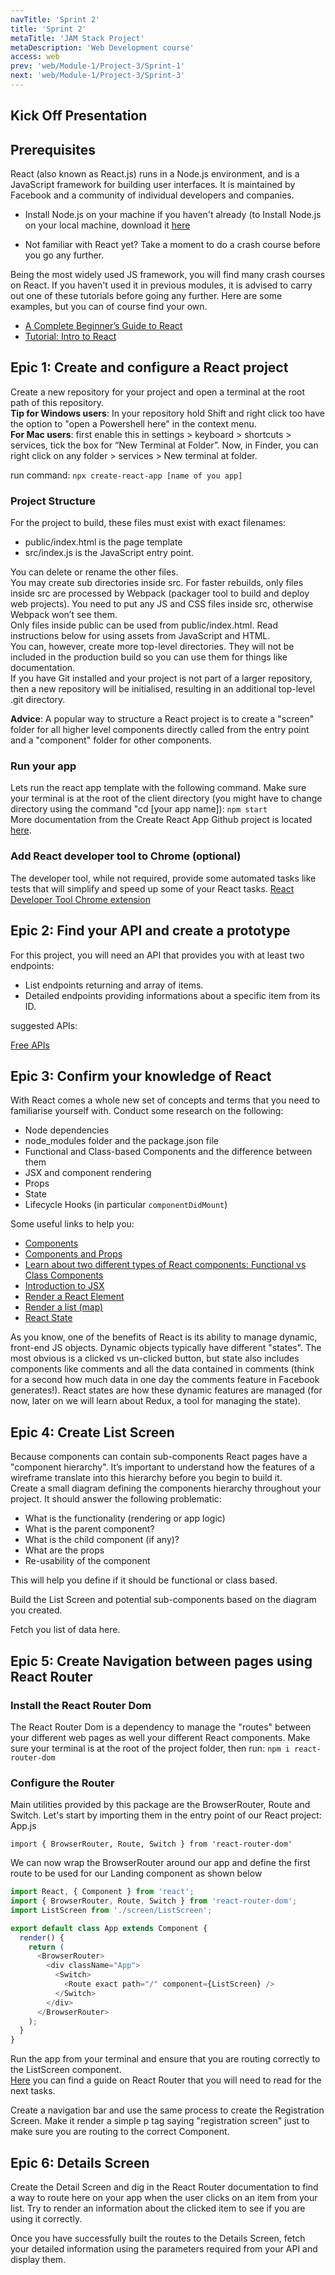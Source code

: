 ```yaml
---
navTitle: 'Sprint 2'
title: 'Sprint 2'
metaTitle: 'JAM Stack Project'
metaDescription: 'Web Development course'
access: web
prev: 'web/Module-1/Project-3/Sprint-1'
next: 'web/Module-1/Project-3/Sprint-3'
---
```


## Kick Off Presentation

<embeddediframe link="https://docs.google.com/presentation/d/e/2PACX-1vT--mMYY1FXytVwcuRu5y8LmUPDPpnV8_R8M4KzCUKh8IBjcK5QCx4kfCk5Y_BgkNMRkoQZ-28X4OLM/embed?start=false&loop=false&delayms=3000"/>

## Prerequisites

React (also known as React.js) runs in a Node.js environment, and is a JavaScript framework for building user interfaces. It is maintained by Facebook and a community of individual developers and companies.

- Install Node.js on your machine if you haven't already (to Install Node.js on your local machine, download it [here](https://nodejs.org/en/download/)

- Not familiar with React yet? Take a moment to do a crash course before you go any further.

Being the most widely used JS framework, you will find many crash courses on React. If you haven't used it in previous modules, it is advised to carry out one of these tutorials before going any further. Here are some examples, but you can of course find your own.

- [A Complete Beginner’s Guide to React](https://welearncode.com/beginners-guide-react/)
- [Tutorial: Intro to React](https://reactjs.org/tutorial/tutorial.html)

## Epic 1: Create and configure a React project

Create a new repository for your project and open a terminal at the root path of this repository.  
**Tip for Windows users**: In your repository hold Shift and right click too have the option to "open a Powershell here" in the context menu.  
**For Mac users**: first enable this in settings > keyboard > shortcuts > services, tick the box for “New Terminal at Folder”. Now, in Finder, you can right click on any folder > services > New terminal at folder.

run command: `npx create-react-app [name of you app]`

### Project Structure

For the project to build, these files must exist with exact filenames:

- public/index.html is the page template
- src/index.js is the JavaScript entry point.

You can delete or rename the other files.  
You may create sub directories inside src. For faster rebuilds, only files inside src are processed by Webpack (packager tool to build and deploy web projects). You need to put any JS and CSS files inside src, otherwise Webpack won’t see them.  
Only files inside public can be used from public/index.html. Read instructions below for using assets from JavaScript and HTML.  
You can, however, create more top-level directories. They will not be included in the production build so you can use them for things like documentation.  
If you have Git installed and your project is not part of a larger repository, then a new repository will be initialised, resulting in an additional top-level .git directory.

**Advice**: A popular way to structure a React project is to create a "screen" folder for all higher level components directly called from the entry point and a "component" folder for other components.

### Run your app

Lets run the react app template with the following command. Make sure your terminal is at the root of the client directory (you might have to change directory using the command "cd [your app name]): `npm start`  
More documentation from the Create React App Github project is located [here](https://github.com/facebook/create-react-app).

### Add React developer tool to Chrome (optional)

The developer tool, while not required, provide some automated tasks like tests that will simplify and speed up some of your React tasks.
[React Developer Tool Chrome extension](https://chrome.google.com/webstore/detail/react-developer-tools/)

## Epic 2: Find your API and create a prototype

For this project, you will need an API that provides you with at least two endpoints:

- List endpoints returning and array of items.
- Detailed endpoints providing informations about a specific item from its ID.

suggested APIs:

[Free APIs](/content/web/Module-1/Free-APIs)

## Epic 3: Confirm your knowledge of React

With React comes a whole new set of concepts and terms that you need to familiarise yourself with. Conduct some research on the following:

- Node dependencies
- node_modules folder and the package.json file
- Functional and Class-based Components and the difference between them
- JSX and component rendering
- Props
- State
- Lifecycle Hooks (in particular `componentDidMount`)

Some useful links to help you:

- [Components](https://reactjs.org/docs/react-component.html)
- [Components and Props](https://reactjs.org/docs/components-and-props.html)
- [Learn about two different types of React components: Functional vs Class Components](https://www.twilio.com/blog/react-choose-functional-components)
- [Introduction to JSX](https://reactjs.org/docs/introducing-jsx.html)
- [Render a React Element](https://reactjs.org/docs/rendering-elements.html)
- [Render a list (map)](https://reactjs.org/docs/lists-and-keys.html)
- [React State](https://reactjs.org/docs/state-and-lifecycle.html)

As you know, one of the benefits of React is its ability to manage dynamic, front-end JS objects. Dynamic objects typically have different "states". The most obvious is a clicked vs un-clicked button, but state also includes components like comments and all the data contained in comments (think for a second how much data in one day the comments feature in Facebook generates!). React states are how these dynamic features are managed (for now, later on we will learn about Redux, a tool for managing the state).

## Epic 4: Create List Screen

Because components can contain sub-components React pages have a "component hierarchy". It’s important to understand how the features of a wireframe translate into this hierarchy before you begin to build it.  
Create a small diagram defining the components hierarchy throughout your project. It should answer the following problematic:

- What is the functionality (rendering or app logic)
- What is the parent component?
- What is the child component (if any)?
- What are the props
- Re-usability of the component

This will help you define if it should be functional or class based.

Build the List Screen and potential sub-components based on the diagram you created.

Fetch you list of data here.

## Epic 5: Create Navigation between pages using React Router

### Install the React Router Dom

The React Router Dom is a dependency to manage the "routes" between your different web pages as well your different React components. Make sure your terminal is at the root of the project folder, then run: `npm i react-router-dom`

### Configure the Router

Main utilities provided by this package are the BrowserRouter, Route and Switch. Let's start by importing them in the entry point of our React project: App.js

`import { BrowserRouter, Route, Switch } from 'react-router-dom'`

We can now wrap the BrowserRouter around our app and define the first route to be used for our Landing component as shown below

```js
import React, { Component } from 'react';
import { BrowserRouter, Route, Switch } from 'react-router-dom';
import ListScreen from './screen/ListScreen';

export default class App extends Component {
  render() {
    return (
      <BrowserRouter>
        <div className="App">
          <Switch>
            <Route exact path="/" component={ListScreen} />
          </Switch>
        </div>
      </BrowserRouter>
    );
  }
}
```

Run the app from your terminal and ensure that you are routing correctly to the ListScreen component.  
[Here](https://reactrouter.com/web/guides/quick-start) you can find a guide on React Router that you will need to read for the next tasks.

Create a navigation bar and use the same process to create the Registration Screen. Make it render a simple p tag saying "registration screen" just to make sure you are routing to the correct Component.

## Epic 6: Details Screen

Create the Detail Screen and dig in the React Router documentation to find a way to route here on your app when the user clicks on an item from your list. Try to render an information about the clicked item to see if you are using it correctly.

Once you have successfully built the routes to the Details Screen, fetch your detailed information using the parameters required from your API and display them.
